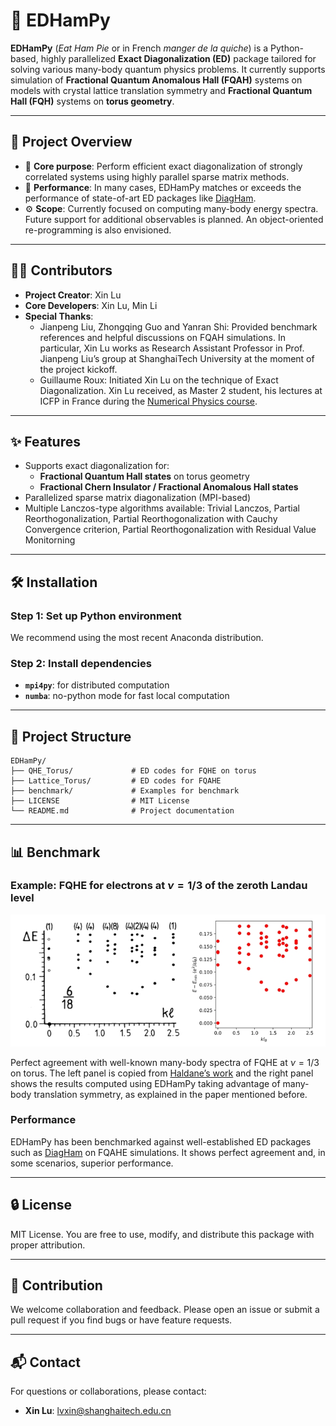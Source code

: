 # 🔧 EDHamPy

**EDHamPy** (*Eat Ham Pie* or in French *manger de la quiche*) is a Python-based, highly parallelized **Exact Diagonalization (ED)** package tailored for solving various many-body quantum physics problems. It currently supports simulation of **Fractional Quantum Anomalous Hall (FQAH)** systems on models with crystal lattice translation symmetry and **Fractional Quantum Hall (FQH)** systems on **torus geometry**.

---

## 📌 Project Overview

- 🔬 **Core purpose**: Perform efficient exact diagonalization of strongly correlated systems using highly parallel sparse matrix methods.
- 🚀 **Performance**: In many cases, EDHamPy matches or exceeds the performance of state-of-art ED packages like [DiagHam](https://www.nick-ux.org/diagham).
- ⚙️ **Scope**: Currently focused on computing many-body energy spectra. Future support for additional observables is planned. An object-oriented re-programming is also envisioned. 

---

## 👨‍💻 Contributors

- **Project Creator**: Xin Lu
- **Core Developers**: Xin Lu, Min Li
- **Special Thanks**: 
  - Jianpeng Liu, Zhongqing Guo and Yanran Shi: Provided benchmark references and helpful discussions on FQAH simulations. In particular, Xin Lu works as Research Assistant Professor in Prof. Jianpeng Liu’s group at ShanghaiTech University at the moment of the project kickoff.
  - Guillaume Roux: Initiated Xin Lu on the technique of Exact Diagonalization. Xin Lu received, as Master 2 student, his lectures at ICFP in France during the [Numerical Physics course](http://www.lptms.universite-paris-saclay.fr/wiki-cours/index.php/ICFP_NumPhys_Paris). 

---

## ✨ Features

- Supports exact diagonalization for:
  - **Fractional Quantum Hall states** on torus geometry
  - **Fractional Chern Insulator / Fractional Anomalous Hall states**
- Parallelized sparse matrix diagonalization (MPI-based)
- Multiple Lanczos-type algorithms available: Trivial Lanczos, Partial Reorthogonalization, Partial Reorthogonalization with Cauchy Convergence criterion, Partial Reorthogonalization with Residual Value Monitorning

---

## 🛠 Installation

### Step 1: Set up Python environment
We recommend using the most recent Anaconda distribution. 

### Step 2: Install dependencies

- **`mpi4py`**: for distributed computation
- **`numba`**: no-python mode for fast local computation

* * *

📂 Project Structure
--------------------

```Plain text
EDHamPy/
├── QHE_Torus/             # ED codes for FQHE on torus
├── Lattice_Torus/         # ED codes for FQAHE
├── benchmark/             # Examples for benchmark
├── LICENSE                # MIT License
└── README.md              # Project documentation
```

* * *

📊 Benchmark
------------

### Example: FQHE  for electrons at  $\nu=1/3$  of  the  zeroth Landau level

![image](./benchmark/Compare_spectra_FQHE_filling1-3_torus.jpg)

Perfect agreement with well-known many-body spectra of FQHE at $\nu=1/3$ on torus. The left panel is copied from [Haldane’s work](https://journals.aps.org/prl/abstract/10.1103/PhysRevLett.55.2095) and the right panel shows the results computed using EDHamPy taking advantage of many-body translation symmetry, as explained in the paper mentioned before.

### Performance 

EDHamPy has been benchmarked against well-established ED packages such as [DiagHam](https://www.nick-ux.org/diagham) on FQAHE simulations. It shows perfect agreement and, in some scenarios, superior performance.

* * *

🔒 License
----------

MIT License. You are free to use, modify, and distribute this package with proper attribution.

* * *

🤝 Contribution
---------------

We welcome collaboration and feedback. Please open an issue or submit a pull request if you find bugs or have feature requests.

* * *

📬 Contact
----------

For questions or collaborations, please contact:

*   **Xin Lu**: lvxin@shanghaitech.edu.cn
